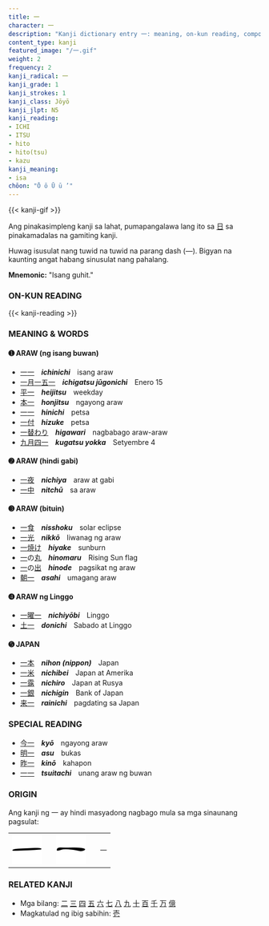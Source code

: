 ```yaml
---
title: 一
character: 一
description: "Kanji dictionary entry 一: meaning, on-kun reading, compounds, origin, related kanji"
content_type: kanji
featured_image: "/一.gif"
weight: 2
frequency: 2
kanji_radical: 一
kanji_grade: 1
kanji_strokes: 1
kanji_class: Jōyō
kanji_jlpt: N5
kanji_reading:
- ICHI
- ITSU
- hito
- hito(tsu)
- kazu
kanji_meaning:
- isa
chōon: "Ō ō Ū ū ’"
---
```

[//]: # (Don't edit the line below. Kanji animated GIF code is automatically generated.)
{{< kanji-gif >}}

Ang pinakasimpleng kanji sa lahat, pumapangalawa lang ito sa [日](../日) sa pinakamadalas na gamiting kanji.

Huwag isusulat nang tuwid na tuwid na parang dash (―). Bigyan na kaunting angat habang sinusulat nang pahalang.

**Mnemonic:** "Isang guhit."

### ON-KUN READING

[//]: # (Don't edit the line below. ON-KUN READING code is automatically generated.)
{{< kanji-reading >}}

### MEANING & WORDS

#### ➊ **ARAW** (ng isang buwan)
  - [一](../一)[一](../一)　***ichinichi***　isang araw
  - [一](../一)[月](../月)[一](../一)[五](../五)[一](../一)　***ichigatsu jūgonichi***　Enero 15
  - [平](../平)[一](../一)　***heijitsu***　weekday
  - [本](../本)[一](../一)　***honjitsu***　ngayong araw 
  - [一](../一)[一](../一)　***hinichi***　petsa
  - [一](../一)[付](../付)　***hizuke***　petsa
  - [一](../一)[替わり](../替)　***higawari***　nagbabago araw-araw
  - [九](../九)[月](../月)[四](../四)[一](../一)　***kugatsu yokka***　Setyembre 4
  

#### ➋ **ARAW** (hindi gabi)
  - [一](../一)[夜](../夜)　***nichiya***　araw at gabi
  - [一](../一)[中](../中)　***nitchū***　sa araw
  
#### ➌ **ARAW** (bituin)
  - [一](../一)[食](../食)　***nisshoku***　solar eclipse
  - [一](../一)[光](../光)　***nikkō***　liwanag ng araw
  - [一](../一)[焼け](../焼)　***hiyake***　sunburn
  - [一](../一)の[丸](../丸)　***hinomaru***　Rising Sun flag
  - [一](../一)の[出](../出)　***hinode***　pagsikat ng araw
  - [朝](../朝)[一](../一)　***asahi***　umagang araw

#### ➍ **ARAW** ng Linggo
  - [一](../一)[曜](../曜)[一](../一)　***nichiyōbi***　Linggo
  - [土](../土)[一](../一)　***donichi***　Sabado at Linggo

#### ➎ **JAPAN**
  - [一](../一)[本](../本)　***nihon (nippon)***　Japan
  - [一](../一)[米](../米)　***nichibei***　Japan at Amerika
  - [一](../一)[露](../露)　***nichiro***　Japan at Rusya
  - [一](../一)[銀](../銀)　***nichigin***　Bank of Japan
  - [来](../来)[一](../一)　***rainichi***　pagdating sa Japan

### SPECIAL READING
  - [今](../今)[一](../一)　***kyō***　ngayong araw
  - [明](../明)[一](../一)　***asu***　bukas
  - [昨](../昨)[一](../一)　***kinō***　kahapon
  - [一](../一)[一](../一)　***tsuitachi***　unang araw ng buwan

### ORIGIN

Ang kanji ng 一 ay hindi masyadong nagbago mula sa mga sinaunang pagsulat:

<table class="kanji-table"><tr><td>
<img src="60px-一-hanjian.svg.png">
</td><td></td><td>
<img src="60px-一-slip.svg.png">
</td><td></td>
<td class="kanji-origin">一</td>
</tr></table>

### RELATED KANJI

- Mga bilang: [二](../二) [三](../三) [四](../五) [五](../五) [六](../七) [七](../七) [八](../八) [九](../九) [十](../十) [百](../百) [千](../千) [万](../万) [億](../億)
- Magkatulad ng ibig sabihin: [壱](../壱)
